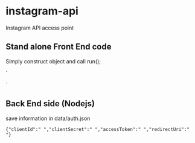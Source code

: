 # instagram-api
Instagram API access point



## Stand alone Front End code

Simply construct object and call run();

`
<script src="https://code.jquery.com/jquery-1.12.4.min.js"></script>
<script type="text/javascript" src="instagramapi/instagramapi.js"></script>
<script>
	var instaAPI = new InstaAPI({
		target: 'insta_api1',
		clientId: '',
		userId: '',
		accessToken: '',
		resolution : 'low', //low / standard / thumbnail
		maxContentCount: 5
	});
	instaAPI.run();
		</script>
</head>

<body>
<div class="instagramFeed" id="insta_api1"></div>	

`

## Back End side (Nodejs)

save information in data/auth.json

`
{"clientId":" ","clientSecret":" ","accessToken":" ","redirectUri":" "}
`